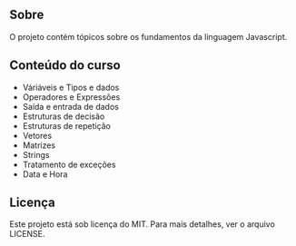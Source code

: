 ## Sobre
O projeto contém tópicos sobre os fundamentos da linguagem Javascript.

## Conteúdo do curso
* Váriáveis e Tipos e dados
* Operadores e Expressões
* Saída e entrada de dados
* Estruturas de decisão
* Estruturas de repetição
* Vetores
* Matrizes
* Strings
* Tratamento de exceções
* Data e Hora

## Licença
Este projeto está sob licença do MIT. Para mais detalhes, ver o arquivo LICENSE.
